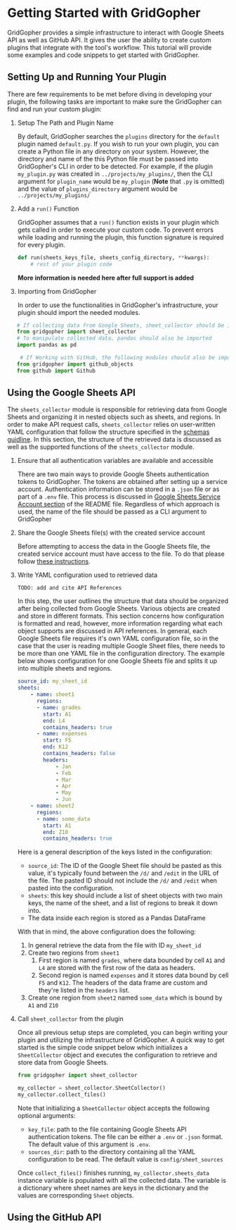 # Getting Started with GridGopher

GridGopher provides a simple infrastructure to interact with Google Sheets API
as well as GitHub API. It gives the user the ability to create custom plugins
that integrate with the tool's workflow. This tutorial will provide some
examples and code snippets to get started with GridGopher.

## Setting Up and Running Your Plugin

There are few requirements to be met before diving in developing your plugin,
the following tasks are important to make sure the GridGopher can find and run
your custom plugin:

1. Setup The Path and Plugin Name

    By default, GridGopher searches the `plugins` directory for the `default`
    plugin named `default.py`. If you wish to run your own plugin, you can
    create a Python file in any directory on your system. However, the directory
    and name of the this Python file must be passed into GridGopher's CLI in
    order to be detected. For example, if the plugin `my_plugin.py` was created
    in `../projects/my_plugins/`, then the CLI argument for `plugin_name` would be
    `my_plugin` (**Note** that `.py` is omitted) and the value of
    `plugins_directory` argument would be `../projects/my_plugins/`

1. Add a `run()` Function

    GridGopher assumes that a `run()` function exists in your plugin which gets
    called in order to execute your custom code. To prevent errors while loading
    and running the plugin, this function signature is required for every
    plugin.
    <!-- TODO: update this once **kwargs are fully supported -->

    ```python
    def run(sheets_keys_file, sheets_config_directory, **kwargs):
        # rest of your plugin code
    ```

    **More information is needed here after full support is added**

1. Importing from GridGopher

    In order to use the functionalities in GridGopher's infrastructure, your
    plugin should import the needed modules.

```python
   # If collecting data from Google Sheets, sheet_collector should be imported
   from gridgopher import sheet_collector
   # To manipulate collected data, pandas should also be imported
   import pandas as pd

    # If Working with GitHub, the following modules should also be imported
   from gridgopher import github_objects
   from github import Github
```

## Using the Google Sheets API

The `sheets_collector` module is responsible for retrieving data from Google
Sheets and organizing it in nested objects such as sheets, and regions. In order
to make API request calls, `sheets_collector` relies on user-written YAML
configuration that follow the structure specified in the [schemas
guidline](schemas.md#sheets-schema). In this section, the structure of the retrieved data is
discussed as well as the supported functions of the `sheets_collector` module.

1. Ensure that all authentication variables are available and accessible

   There are two main ways to provide Google Sheets authentication tokens to
   GridGopher. The tokens are obtained after setting up a service account.
   Authentication information can be stored in a `.json` file or as part of a
   `.env` file. This process is discussed in [Google Sheets Service Account
   section](../README.md) of the README file. Regardless of which approach is
   used, the name of the file should be passed as a CLI argument to GridGopher

1. Share the Google Sheets file(s) with the created service account

   Before attempting to access the data in the Google Sheets file, the created
   service account must have access to the file. To do that please follow
   [these instructions](Google_API_Setup.md#sharing-a-file-with-the-service-account).

1. Write YAML configuration used to retrieved data

   `TODO: add and cite API References`

   In this step, the user outlines the structure that data should be organized
   after being collected from Google Sheets. Various objects are created and
   store in different formats. This section concerns how configuration is
   formatted and read, however, more information regarding what
   each object supports are discussed in API references.
   In general, each Google Sheets file requires it's own YAML configuration
   file, so in the case that the user is reading multiple Google Sheet files,
   there needs to be more than one YAML file in the configuration directory.
   The example below shows configuration for one Google Sheets file and splits
   it up into multiple sheets and regions.

   ```yaml
   source_id: my_sheet_id
   sheets:
       - name: sheet1
         regions:
         - name: grades
           start: A1
           end: L4
           contains_headers: true
         - name: expenses
           start: F5
           end: K12
           contains_headers: false
           headers:
               - Jan
               - Feb
               - Mar
               - Apr
               - May
               - Jun
       - name: sheet2
         regions:
         - name: some_data
           start: A1
           end: Z10
           contains_headers: true
   ```

   Here is a general description of the keys listed in the configuration:
   - `source_id`: The ID of the Google Sheet file should be pasted as this
     value, it's typically found between the `/d/` and `/edit` in the URL of the
     file. The pasted ID should not include the `/d/` and `/edit` when pasted
     into the configuration.
   - `sheets`: this key should include a list of sheet objects with two main
     keys, the name of the sheet, and a list of regions to break it down into.
   - The data inside each region is stored as a Pandas DataFrame

   With that in mind, the above configuration does the following:
   1. In general retrieve the data from the file with ID `my_sheet_id`
   2. Create two regions from `sheet1`
      1. First region is named `grades`, where data bounded by cell `A1` and
         `L4` are stored with the first row of the data as headers.
      2. Second region is named `expenses` and it stores data bound by cell `F5`
         and `K12`. The headers of the data frame are custom and they're listed
         in the `headers` list.
   3. Create one region from `sheet2` named `some_data` which is bound by `A1`
      and `Z10`

1. Call `sheet_collector` from the plugin

   Once all previous setup steps are completed, you can begin writing your
   plugin and utilizing the infrastructure of GridGopher. A quick way to get
   started is the simple code snippet below which initializes a `SheetCollector`
   object and executes the configuration to retrieve and store data from Google
   Sheets.

   ```python
   from gridgopher import sheet_collector

   my_collector = sheet_collector.SheetCollector()
   my_collector.collect_files()
   ```

   Note that initializing a `SheetCollector` object accepts the following
   optional arguments:
   - `key_file`: path to the file containing Google Sheets API authentication
     tokens. The file can be either a `.env` or `.json` format. The default
     value of this argument is `.env`.
   - `sources_dir`: path to the directory containing all the YAML configuration
     to be read. The default value is `config/sheet_sources`

   Once `collect_files()` finishes running, `my_collector.sheets_data` instance
   variable is populated with all the collected data. The variable is a
   dictionary where sheet names are keys in the dictionary and the values are
   corresponding `Sheet` objects.

## Using the GitHub API
